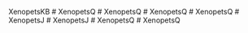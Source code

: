 XenopetsKB
#   X e n o p e t s Q  
 #   X e n o p e t s Q  
 #   X e n o p e t s Q  
 #   X e n o p e t s Q  
 #   X e n o p e t s J  
 #   X e n o p e t s J  
 #   X e n o p e t s Q  
 #   X e n o p e t s Q  
 